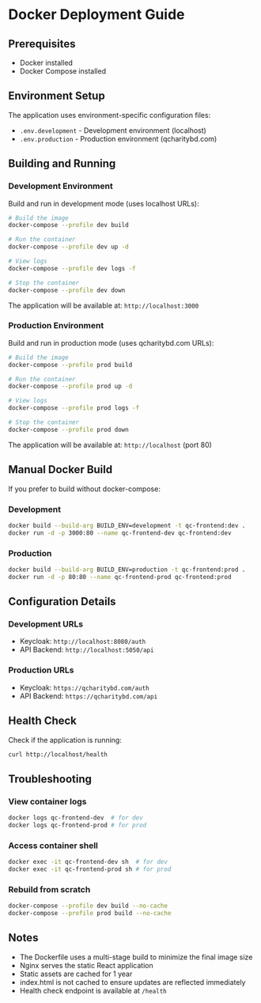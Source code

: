 # Docker Deployment Guide

## Prerequisites
- Docker installed
- Docker Compose installed

## Environment Setup

The application uses environment-specific configuration files:
- `.env.development` - Development environment (localhost)
- `.env.production` - Production environment (qcharitybd.com)

## Building and Running

### Development Environment

Build and run in development mode (uses localhost URLs):

```bash
# Build the image
docker-compose --profile dev build

# Run the container
docker-compose --profile dev up -d

# View logs
docker-compose --profile dev logs -f

# Stop the container
docker-compose --profile dev down
```

The application will be available at: `http://localhost:3000`

### Production Environment

Build and run in production mode (uses qcharitybd.com URLs):

```bash
# Build the image
docker-compose --profile prod build

# Run the container
docker-compose --profile prod up -d

# View logs
docker-compose --profile prod logs -f

# Stop the container
docker-compose --profile prod down
```

The application will be available at: `http://localhost` (port 80)

## Manual Docker Build

If you prefer to build without docker-compose:

### Development
```bash
docker build --build-arg BUILD_ENV=development -t qc-frontend:dev .
docker run -d -p 3000:80 --name qc-frontend-dev qc-frontend:dev
```

### Production
```bash
docker build --build-arg BUILD_ENV=production -t qc-frontend:prod .
docker run -d -p 80:80 --name qc-frontend-prod qc-frontend:prod
```

## Configuration Details

### Development URLs
- Keycloak: `http://localhost:8080/auth`
- API Backend: `http://localhost:5050/api`

### Production URLs
- Keycloak: `https://qcharitybd.com/auth`
- API Backend: `https://qcharitybd.com/api`

## Health Check

Check if the application is running:

```bash
curl http://localhost/health
```

## Troubleshooting

### View container logs
```bash
docker logs qc-frontend-dev  # for dev
docker logs qc-frontend-prod # for prod
```

### Access container shell
```bash
docker exec -it qc-frontend-dev sh  # for dev
docker exec -it qc-frontend-prod sh # for prod
```

### Rebuild from scratch
```bash
docker-compose --profile dev build --no-cache
docker-compose --profile prod build --no-cache
```

## Notes

- The Dockerfile uses a multi-stage build to minimize the final image size
- Nginx serves the static React application
- Static assets are cached for 1 year
- index.html is not cached to ensure updates are reflected immediately
- Health check endpoint is available at `/health`
